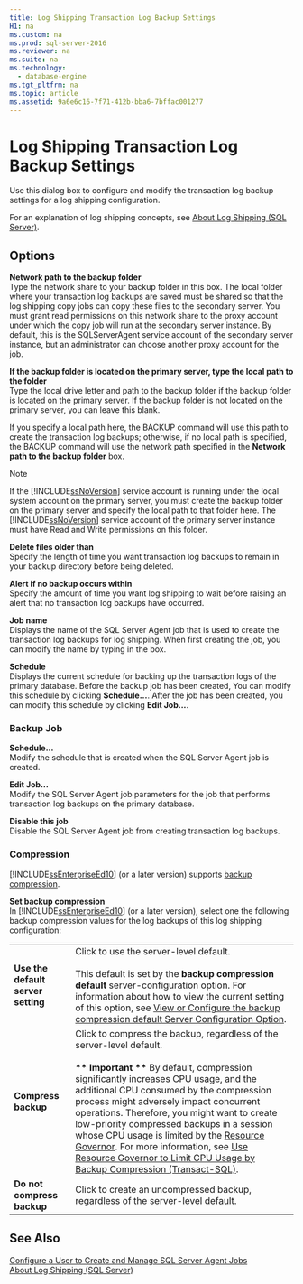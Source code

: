 ```yaml
---
title: Log Shipping Transaction Log Backup Settings
H1: na
ms.custom: na
ms.prod: sql-server-2016
ms.reviewer: na
ms.suite: na
ms.technology: 
  - database-engine
ms.tgt_pltfrm: na
ms.topic: article
ms.assetid: 9a6e6c16-7f71-412b-bba6-7bffac001277
---
```

# Log Shipping Transaction Log Backup Settings
  Use this dialog box to configure and modify the transaction log backup settings for a log shipping configuration.  
  
 For an explanation of log shipping concepts, see [About Log Shipping &#40;SQL Server&#41;](../../Topics/TopicNameNotContainA/About-Log-Shipping--SQL-Server-.md).  
  
## Options  
 **Network path to the backup folder**  
 Type the network share to your backup folder in this box. The local folder where your transaction log backups are saved must be shared so that the log shipping copy jobs can copy these files to the secondary server. You must grant read permissions on this network share to the proxy account under which the copy job will run at the secondary server instance. By default, this is the SQLServerAgent service account of the secondary server instance, but an administrator can choose another proxy account for the job.  
  
 **If the backup folder is located on the primary server, type the local path to the folder**  
 Type the local drive letter and path to the backup folder if the backup folder is located on the primary server. If the backup folder is not located on the primary server, you can leave this blank.  
  
 If you specify a local path here, the BACKUP command will use this path to create the transaction log backups; otherwise, if no local path is specified, the BACKUP command will use the network path specified in the **Network path to the backup folder** box.  
  
> [!NOTE]  
>  If the [!INCLUDE[ssNoVersion](../../Topics/TopicNameContainA/includes/ssNoVersion_md.md)] service account is running under the local system account on the primary server, you must create the backup folder on the primary server and specify the local path to that folder here. The [!INCLUDE[ssNoVersion](../../Topics/TopicNameContainA/includes/ssNoVersion_md.md)] service account of the primary server instance must have Read and Write permissions on this folder.  
  
 **Delete files older than**  
 Specify the length of time you want transaction log backups to remain in your backup directory before being deleted.  
  
 **Alert if no backup occurs within**  
 Specify the amount of time you want log shipping to wait before raising an alert that no transaction log backups have occurred.  
  
 **Job name**  
 Displays the name of the SQL Server Agent job that is used to create the transaction log backups for log shipping. When first creating the job, you can modify the name by typing in the box.  
  
 **Schedule**  
 Displays the current schedule for backing up the transaction logs of the primary database. Before the backup job has been created, You can modify this schedule by clicking **Schedule...**. After the job has been created, you can modify this schedule by clicking **Edit Job...**.  
  
### Backup Job  
 **Schedule...**  
 Modify the schedule that is created when the SQL Server Agent job is created.  
  
 **Edit Job...**  
 Modify the SQL Server Agent job parameters for the job that performs transaction log backups on the primary database.  
  
 **Disable this job**  
 Disable the SQL Server Agent job from creating transaction log backups.  
  
### Compression  
 [!INCLUDE[ssEnterpriseEd10](../../Topics/TopicNameContainA/includes/ssEnterpriseEd10_md.md)] (or a later version) supports [backup compression](../../Topics/TopicNameNotContainA/Backup-Compression--SQL-Server-.md).  
  
 **Set backup compression**  
 In [!INCLUDE[ssEnterpriseEd10](../../Topics/TopicNameContainA/includes/ssEnterpriseEd10_md.md)] (or a later version), select one the following backup compression values for the log backups of this log shipping configuration:  
  
|||  
|-|-|  
|**Use the default server setting**|Click to use the server-level default.<br /><br /> This default is set by the **backup compression default** server-configuration option. For information about how to view the current setting of this option, see [View or Configure the backup compression default Server Configuration Option](../../Topics/TopicNameNotContainA/View-or-Configure-the-backup-compression-default-Server-Configuration-Option.md).|  
|**Compress backup**|Click to compress the backup, regardless of the server-level default.<br /><br /> **\*\* Important \*\*** By default, compression significantly increases CPU usage, and the additional CPU consumed by the compression process might adversely impact concurrent operations. Therefore, you might want to create low-priority compressed backups in a session whose CPU usage is limited by the [Resource Governor](../../Topics/TopicNameNotContainA/Resource-Governor.md). For more information, see [Use Resource Governor to Limit CPU Usage by Backup Compression &#40;Transact-SQL&#41;](../../Topics/TopicNameNotContainA/Use-Resource-Governor-to-Limit-CPU-Usage-by-Backup-Compression--Transact-SQL-.md).|  
|**Do not compress backup**|Click to create an uncompressed backup, regardless of the server-level default.|  
  
## See Also  
 [Configure a User to Create and Manage SQL Server Agent Jobs](../Topic/Configure%20a%20User%20to%20Create%20and%20Manage%20SQL%20Server%20Agent%20Jobs.md)   
 [About Log Shipping &#40;SQL Server&#41;](../../Topics/TopicNameNotContainA/About-Log-Shipping--SQL-Server-.md)  
  
  
